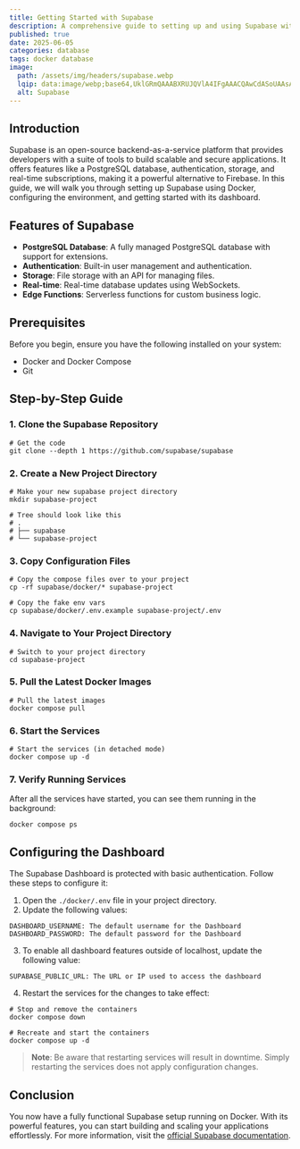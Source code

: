 ```yaml
---
title: Getting Started with Supabase
description: A comprehensive guide to setting up and using Supabase with Docker.
published: true
date: 2025-06-05
categories: database 
tags: docker database
image:
  path: /assets/img/headers/supabase.webp
  lqip: data:image/webp;base64,UklGRmQAAABXRUJQVlA4IFgAAACQAwCdASoUAAsAPpE6mEeloyKhMAgAsBIJZwAD4VIM0Ywfd4gAAP77pJE+i8B6T6ICxEmCdlDv7otjr38RioouqExxUvf0qXRv3hX3qiW4ROs0OBXIAAAA
  alt: Supabase
---
```


## Introduction

Supabase is an open-source backend-as-a-service platform that provides developers with a suite of tools to build scalable and secure applications. It offers features like a PostgreSQL database, authentication, storage, and real-time subscriptions, making it a powerful alternative to Firebase. In this guide, we will walk you through setting up Supabase using Docker, configuring the environment, and getting started with its dashboard.

## Features of Supabase

- **PostgreSQL Database**: A fully managed PostgreSQL database with support for extensions.
- **Authentication**: Built-in user management and authentication.
- **Storage**: File storage with an API for managing files.
- **Real-time**: Real-time database updates using WebSockets.
- **Edge Functions**: Serverless functions for custom business logic.

## Prerequisites

Before you begin, ensure you have the following installed on your system:

- Docker and Docker Compose
- Git

## Step-by-Step Guide

### 1. Clone the Supabase Repository

```shell
# Get the code
git clone --depth 1 https://github.com/supabase/supabase
```

### 2. Create a New Project Directory

```shell
# Make your new supabase project directory
mkdir supabase-project

# Tree should look like this
# .
# ├── supabase
# └── supabase-project
```

### 3. Copy Configuration Files

```shell
# Copy the compose files over to your project
cp -rf supabase/docker/* supabase-project

# Copy the fake env vars
cp supabase/docker/.env.example supabase-project/.env
```

### 4. Navigate to Your Project Directory

```shell
# Switch to your project directory
cd supabase-project
```

### 5. Pull the Latest Docker Images

```shell
# Pull the latest images
docker compose pull
```

### 6. Start the Services

```shell
# Start the services (in detached mode)
docker compose up -d
```

### 7. Verify Running Services

After all the services have started, you can see them running in the background:

```shell
docker compose ps
```

## Configuring the Dashboard

The Supabase Dashboard is protected with basic authentication. Follow these steps to configure it:

1. Open the `./docker/.env` file in your project directory.
2. Update the following values:

```config
DASHBOARD_USERNAME: The default username for the Dashboard
DASHBOARD_PASSWORD: The default password for the Dashboard
```

3. To enable all dashboard features outside of localhost, update the following value:

```config
SUPABASE_PUBLIC_URL: The URL or IP used to access the dashboard
```

4. Restart the services for the changes to take effect:

```shell
# Stop and remove the containers
docker compose down

# Recreate and start the containers
docker compose up -d
```

> **Note**: Be aware that restarting services will result in downtime. Simply restarting the services does not apply configuration changes.

## Conclusion

You now have a fully functional Supabase setup running on Docker. With its powerful features, you can start building and scaling your applications effortlessly. For more information, visit the [official Supabase documentation](https://supabase.com/docs).